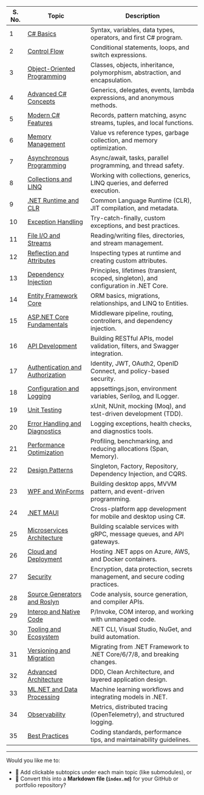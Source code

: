 
| **S. No.** | **Topic**                                         | **Description**                                                                       |
| ---------- | ------------------------------------------------- | ------------------------------------------------------------------------------------- |
| 1          | [C# Basics](/cs_basics.md)                        | Syntax, variables, data types, operators, and first C# program.                       |
| 2          | [Control Flow](/control_flow.md)                  | Conditional statements, loops, and switch expressions.                                |
| 3          | [Object-Oriented Programming](/oop.md)            | Classes, objects, inheritance, polymorphism, abstraction, and encapsulation.          |
| 4          | [Advanced C# Concepts](/advanced_cs.md)           | Generics, delegates, events, lambda expressions, and anonymous methods.               |
| 5          | [Modern C# Features](/modern_features.md)         | Records, pattern matching, async streams, tuples, and local functions.                |
| 6          | [Memory Management](/memory_management.md)        | Value vs reference types, garbage collection, and memory optimization.                |
| 7          | [Asynchronous Programming](/async_await.md)       | Async/await, tasks, parallel programming, and thread safety.                          |
| 8          | [Collections and LINQ](/collections_linq.md)      | Working with collections, generics, LINQ queries, and deferred execution.             |
| 9          | [.NET Runtime and CLR](/clr.md)                   | Common Language Runtime (CLR), JIT compilation, and metadata.                         |
| 10         | [Exception Handling](/exceptions.md)              | Try-catch-finally, custom exceptions, and best practices.                             |
| 11         | [File I/O and Streams](/file_io.md)               | Reading/writing files, directories, and stream management.                            |
| 12         | [Reflection and Attributes](/reflection.md)       | Inspecting types at runtime and creating custom attributes.                           |
| 13         | [Dependency Injection](/dependency_injection.md)  | Principles, lifetimes (transient, scoped, singleton), and configuration in .NET Core. |
| 14         | [Entity Framework Core](/efcore.md)               | ORM basics, migrations, relationships, and LINQ to Entities.                          |
| 15         | [ASP.NET Core Fundamentals](/aspnet_core.md)      | Middleware pipeline, routing, controllers, and dependency injection.                  |
| 16         | [API Development](/web_api.md)                    | Building RESTful APIs, model validation, filters, and Swagger integration.            |
| 17         | [Authentication and Authorization](/auth.md)      | Identity, JWT, OAuth2, OpenID Connect, and policy-based security.                     |
| 18         | [Configuration and Logging](/config_logging.md)   | appsettings.json, environment variables, Serilog, and ILogger.                        |
| 19         | [Unit Testing](/testing.md)                       | xUnit, NUnit, mocking (Moq), and test-driven development (TDD).                       |
| 20         | [Error Handling and Diagnostics](/diagnostics.md) | Logging exceptions, health checks, and diagnostics tools.                             |
| 21         | [Performance Optimization](/performance.md)       | Profiling, benchmarking, and reducing allocations (Span<T>, Memory<T>).               |
| 22         | [Design Patterns](/design_patterns.md)            | Singleton, Factory, Repository, Dependency Injection, and CQRS.                       |
| 23         | [WPF and WinForms](/desktop_apps.md)              | Building desktop apps, MVVM pattern, and event-driven programming.                    |
| 24         | [.NET MAUI](/dotnet_maui.md)                      | Cross-platform app development for mobile and desktop using C#.                       |
| 25         | [Microservices Architecture](/microservices.md)   | Building scalable services with gRPC, message queues, and API gateways.               |
| 26         | [Cloud and Deployment](/cloud_deployment.md)      | Hosting .NET apps on Azure, AWS, and Docker containers.                               |
| 27         | [Security](/security.md)                          | Encryption, data protection, secrets management, and secure coding practices.         |
| 28         | [Source Generators and Roslyn](/roslyn.md)        | Code analysis, source generation, and compiler APIs.                                  |
| 29         | [Interop and Native Code](/interop.md)            | P/Invoke, COM interop, and working with unmanaged code.                               |
| 30         | [Tooling and Ecosystem](/tooling.md)              | .NET CLI, Visual Studio, NuGet, and build automation.                                 |
| 31         | [Versioning and Migration](/migration.md)         | Migrating from .NET Framework to .NET Core/6/7/8, and breaking changes.               |
| 32         | [Advanced Architecture](/architecture.md)         | DDD, Clean Architecture, and layered application design.                              |
| 33         | [ML.NET and Data Processing](/ml_dotnet.md)       | Machine learning workflows and integrating models in .NET.                            |
| 34         | [Observability](/observability.md)                | Metrics, distributed tracing (OpenTelemetry), and structured logging.                 |
| 35         | [Best Practices](/best_practices.md)              | Coding standards, performance tips, and maintainability guidelines.                   |

---

Would you like me to:

* 🔹 Add clickable subtopics under each main topic (like submodules), or
* 🔹 Convert this into a **Markdown file (`index.md`)** for your GitHub or portfolio repository?

